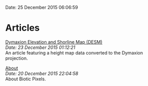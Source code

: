 Date: 25 December 2015 06:06:59

# Articles

[Dymaxion Elevation and Shorline Map (DESM)](http://bioticpixels.com/articles/dymaxion "Dymaxion Elevation and Shorline Map (DESM)")  
*Date: 23 December 2015 01:12:21*  
An article featuring a height map data converted to the Dymaxion projection.

[About](http://bioticpixels.com/articles/about "About Biotic Pixels")  
*Date: 20 December 2015 22:04:58*  
About Biotic Pixels.